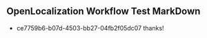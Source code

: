 ## OpenLocalization Workflow Test MarkDown
* ce7759b6-b07d-4503-bb27-04fb2f05dc07 thanks!

<!--HONumber=Jul16_HO2-->


